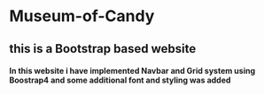 # Museum-of-Candy
## this is a Bootstrap based  website
#### In this website i have implemented  Navbar and  Grid system using Boostrap4 and some additional font and styling was added
